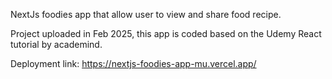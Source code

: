 NextJs foodies app that allow user to view and share food recipe.

Project uploaded in Feb 2025, this app is coded based on the Udemy React tutorial by academind.

Deployment link: https://nextjs-foodies-app-mu.vercel.app/

